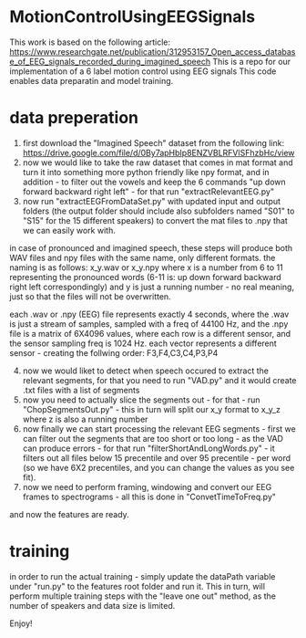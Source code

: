# MotionControlUsingEEGSignals
This work is based on the following article:
https://www.researchgate.net/publication/312953157_Open_access_database_of_EEG_signals_recorded_during_imagined_speech
This is a repo for our implementation of a 6 label motion control using EEG signals
This code enables data preparatin and model training.
# data preperation

1) first download the "Imagined Speech" dataset from the following link:
https://drive.google.com/file/d/0By7apHbIp8ENZVBLRFVlSFhzbHc/view
2) now we would like to take the raw dataset that comes in mat format and turn it into something more python friendly like npy format, and in addition - 
to filter out the vowels and keep the 6 commands "up down forward backward right left" - for that run "extractRelevantEEG.py" 
3) now run "extractEEGFromDataSet.py" with updated input and output folders 
(the output folder should include also subfolders named "S01" to "S15" for the 15 different speakers)
to convert the mat files to .npy that we can easily work with.

in case of pronounced and imagined speech, 
these steps will produce both WAV files and npy files with the same name, only different formats.
the naming is as follows:
x_y.wav
or
x_y.npy
where x is a number from 6 to 11 representing the pronounced words (6-11 is: up down forward backward right left correspondingly)
and y is just a running number - no real meaning, just so that the files will not be overwritten.

each .wav or .npy (EEG) file represents exactly 4 seconds, 
where the .wav is just a stream of samples, sampled with a freq of 44100 Hz,
and the .npy file is a matrix of 6X4096 values, 
where each row is a different sensor, and the sensor sampling freq is 1024 Hz.
each vector represents a different sensor - creating the follwing order: F3,F4,C3,C4,P3,P4

4) now we would liket to detect when speech occured to extract the relevant segments, for that you need to run "VAD.py" 
and it would create .txt files with a list of segments
5) now you need to actually slice the segments out - for that - run "ChopSegmentsOut.py" - 
this in turn will split our x_y format to x_y_z where z is also a running number
6) now finally we can start processing the relevant EEG segments - 
first we can filter out the segments that are too short or too long - as the VAD can produce errors -
for that run "filterShortAndLongWords.py" - 
it filters out all files below 15 precentile and over 95 precentile - per word 
(so we have 6X2 precentiles, and you can change the values as you see fit).
7) now we need to perform framing, windowing and convert our EEG frames to spectrograms - all this is done in "ConvetTimeToFreq.py"

and now the features are ready.

# training

in order to run the actual training - simply update the dataPath variable under "run.py" to the features root folder and run it.
This in turn, will perform multiple training steps with the "leave one out" method, as the number of speakers and data size is limited.

Enjoy!
